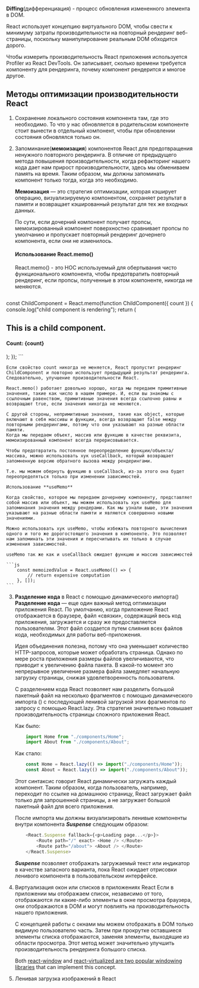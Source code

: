 **Diffing**(дифференциация) - процесс обновления измененного элемента в DOM.

React использует концепцию виртуального DOM, чтобы свести к минимуму затраты производительности на повторный рендеринг веб-страницы, поскольку манипулирование реальным DOM обходится дорого.

Чтобы измерить производительность React приложения используется Profiler из React DevTools. Он записывает, сколько времени требуется компоненту для рендеринга, почему компонент рендерится и многое другое.

## Методы оптимизации производительности React

1. Сохранение локального состояния компонента там, где это необходимо.
	То что у нас обновляется в родительском компоненте стоит вынести в отдельный компонент, чтобы при обновлении состояния обновлялся только он.
2. Запоминание(**мемоизация**) компонентов React для предотвращения ненужного повторного рендеринга.
	В отличие от предыдущего метода повышения производительности, когда рефакторинг нашего кода дает нам прирост производительности, здесь мы обмениваем память на время. Таким образом, мы должны запоминать компонент только тогда, когда это необходимо.

	**Мемоизация** — это стратегия оптимизации, которая кэширует операцию, визуализируемую компонентом, сохраняет результат в памяти и возвращает кэшированный результат для тех же входных данных.

	По сути, если дочерний компонент получает пропсы, мемоизированный компонент поверхностно сравнивает пропсы по умолчанию и пропускает повторный рендеринг дочернего компонента, если они не изменилось.

	####  Использование React.memo()
	
	React.memo() - это HOC используемый для обертывания чисто функционального компонента, чтобы предотвратить повторный рендеринг, если пропсы, полученные в этом компоненте, никогда не меняются.

	```js
const ChildComponent = React.memo(function ChildComponent({ count }) { 
 console.log("child component is rendering"); 
 return ( 
	<div> 
		 <h2>This is a child component.</h2> 
		 <h4>Count: {count}</h4> 
	</div> 
	); 																															});
	```
	
	Если свойство count никогда не меняется, React пропустит рендеринг ChildComponent и повторно использует предыдущий результат рендеринга. Следовательно, улучшение производительности React.
	
	React.memo() работает довольно хорошо, когда мы передаем примитивные значения, такие как число в нашем примере. И, если вы знакомы с ссылочным равенством, примитивные значения всегда ссылочно равны и возвращают true, если значения никогда не меняются.
	
	С другой стороны, непримитивные значения, такие как object, которые включают в себя массивы и функции, всегда возвращают false между повторными рендерингами, потому что они указывают на разные области памяти.
	Когда мы передаем объект, массив или функцию в качестве реквизита, мемоизированный компонент всегда перерисовывается.

	Чтобы предотвратить постоянное переопределение функции/объекта/массива, можно использовать хук useCallback, который возвращает запомненную версию обратного вызова между рендерингами.
	
	Т.е. мы можем обернуть функцию в useCallback, из-за этого она будет переопределяться только при изменении зависимостей.

	Использование **useMemo**
	
	Когда свойство, которое мы передаем дочернему компоненту, представляет собой массив или объект, мы можем использовать хук useMemo для запоминания значения между рендерами. Как мы узнали выше, эти значения указывают на разные области памяти и являются совершенно новыми значениями.

	Можно использовать хук useMemo, чтобы избежать повторного вычисления одного и того же дорогостоящего значения в компоненте. Это позволяет нам запоминать эти значения и пересчитывать их только в случае изменения зависимостей.

	useMemo так же как и useCallback ожидает функцию и массив зависимостей
	
	```js
		const memoizedValue = React.useMemo(() => {
			// return expensive computation 
		}, []);
	```

3. **Разделение кода** в React с помощью динамического импорта()
	**Разделение кода** — еще один важный метод оптимизации приложения React. По умолчанию, когда приложение React отображается в браузере, файл «связки», содержащий весь код приложения, загружается и сразу же предоставляется пользователям. Этот файл создается путем слияния всех файлов кода, необходимых для работы веб-приложения.

	Идея объединения полезна, потому что она уменьшает количество HTTP-запросов, которые может обработать страница. Однако по мере роста приложения размеры файлов увеличиваются, что приводит к увеличению файла пакета. В какой-то момент это непрерывное увеличение размера файла замедляет начальную загрузку страницы, снижая удовлетворенность пользователя.

	С разделением кода React позволяет нам разделить большой пакетный файл на несколько фрагментов с помощью динамического импорта () с последующей ленивой загрузкой этих фрагментов по запросу с помощью React.lazy. Эта стратегия значительно повышает производительность страницы сложного приложения React.

	Как было:
	```js
		import Home from "./components/Home"; 
		import About from "./components/About";
	```
	Как стало:
	```js
		const Home = React.lazy(() => import("./components/Home")); 
		const About = React.lazy(() => import("./components/About"));
	```

	Этот синтаксис говорит React динамически загружать каждый компонент. Таким образом, когда пользователь, например, переходит по ссылке на домашнюю страницу, React загружает файл только для запрошенной страницы, а не загружает большой пакетный файл для всего приложения.

	После импорта мы должны визуализировать ленивые компоненты внутри компонента ***Suspense*** следующим образом:

	```js
		<React.Suspense fallback={<p>Loading page...</p>}> 
			<Route path="/" exact> <Home /> </Route> 
			<Route path="/about"> <About /> </Route> 
		</React.Suspense>
	```
	***Suspense*** позволяет отображать загружаемый текст или индикатор в качестве запасного варианта, пока React ожидает отрисовки ленивого компонента в пользовательском интерфейсе.

4. Виртуализация окон или списков в приложениях React
	Если в приложении мы отображаем список, независимо от того, отображаются ли какие-либо элементы в окне просмотра браузера, они отображаются в DOM и могут повлиять на производительность нашего приложения. 

	С концепцией работы с окнами мы можем отображать в DOM только видимую пользователю часть. Затем при прокрутке оставшиеся элементы списка отображаются, заменяя элементы, выходящие из области просмотра. Этот метод может значительно улучшить производительность рендеринга большого списка.

	Both [react-window](https://blog.logrocket.com/how-to-virtualize-large-lists-using-react-window/) and [react-virtualized are two popular windowing libraries](https://blog.logrocket.com/windowing-wars-react-virtualized-vs-react-window/) that can implement this concept.

5. Ленивая загрузка изображений в React
